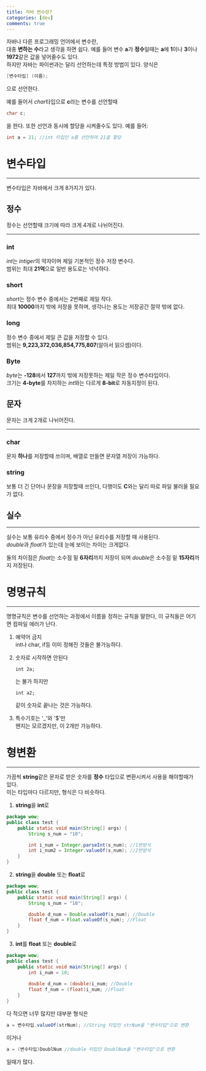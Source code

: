 ```yaml
---
title: 자바 변수란?
categories: [dev]
comments: true
---
```

자바나 다른 프로그래밍 언어에서 변수란,    
대충 **변하는 수**라고 생각을 하면 쉽다. 예를 들어 변수 **a**가 **정수**일때는 **a**에 **1**이나 **3**이나 **1972**같은 값을 넣어줄수도 있다.   
하지만 자바는 파이썬과는 달리 선언하는데 특정 방법이 있다. 양식은   
```java
[변수타입] (이름);
```
으로 선언한다.   
    
예를 들어서 *char*타입으로 **c**라는 변수를 선언할때
```java
char c;
```
을 한다. 또한 선언과 동시에 할당을 시켜줄수도 있다.
예를 들어:
```java
int a = 21; //int 타입인 a를 선언하여 21을 할당
```
# 변수타입
- - -    
변수타입은 자바에서 크게 8가지가 있다.   

## 정수   
정수는 선언할때 크기에 따라 크게 4개로 나뉘어진다.
- - -   
### int   
*int*는 *intiger*의 약자이며 제일 기본적인 정수 저장 변수다.   
범위는 최대 **21억**으로 일반 용도로는 넉넉하다.   
### short   
*short*는 정수 변수 중에서는 2번째로 제일 작다.     
최대 **10000**까지 밖에 저장을 못하며, 생각나는 용도는 저장공간 절약 밖에 없다.   
### long   
정수 변수 중에서 제일 큰 값을 저장할 수 있다.      
범위는 **9,223,372,036,854,775,807**(알아서 읽으셈)이다.   
    
### Byte
*byte*는 **-128**에서 **127**까지 밖에 저장못하는 제일 작은 정수 변수타입이다.   
크기는 **4-byte**를 차지하는 *int*와는 다르게 **8-bit**로 자동지정이 된다.
## 문자   
문자는 크게 2개로 나뉘어진다.   
- - -   
### char     
문자 **하나**를 저장할때 쓰이며, 배열로 만들면 문자열 저장이 가능하다.   
### string   
보통 더 긴 단어나 문장을 저장할때 쓰인다, 다행이도 **C**와는 달리 따로 파일 불러올 필요가 없다.   
## 실수
- - -
실수는 보통 유리수 중에서 정수가 아닌 유리수를 저장할 때 사용된다.   
*double*과 *float*가 있는데 눈에 보이는 차이는 크게없다.   

둘의 차이점은 *float*는 소수점 밑 **6자리**까지 저장이 되며 *double*은 소수점 밑 **15자리**까지 저장된다.   
# 명명규칙
- - -   
명명규칙은 변수를 선언하는 과정에서 이름을 정하는 규칙을 말한다, 이 규칙들은 어기면 컴파일 에러가 난다.      
1. 예약어 금지   
int나 char, if등 이미 정해진 것들은 불가능하다.   

2. 숫자로 시작하면 안된다   
    ```
    int 2a;
    ```
    는 불가 하지만   
    ```   
    int a2;
    ```
    같이 숫자로 끝나는 것은 가능하다.   

3. 특수기호는 '_'와 '$'만   
왠지는 모르겠지만, 이 2개만 가능하다.
# 형변환
- - -
가끔씩 **string**같은 문자로 받은 숫자를 **정수** 타입으로 변환시켜서 사용을 해야할때가 있다.   
이는 타입마다 다르지만, 형식은 다 비슷하다.   
1. **string**을 **int**로   
```java
package wow;
public class test {
    public static void main(String[] args) {
        String s_num = "10";

        int i_num = Integer.parseInt(s_num); //1번방식
        int i_num2 = Integer.valueOf(s_num); //2번방식
    }
}
```
2. **string**을 **double** 또는 **float**로
```java
package wow;
public class test {
    public static void main(String[] args) {
        String s_num = "10";

        double d_num = Double.valueOf(s_num); //Double
        float f_num = Float.valueOf(s_num); //Float
    }
}
```
3. **int**를 **float** 또는 **double**로
```java
package wow;
public class test {
    public static void main(String[] args) {
        int i_num = 10;
	
        double d_num = (double)i_num; //Double
        float f_num = (float)i_num; //Float
    }
}
```

다 적으면 너무 많지만 대부분 형식은
```java
a = 변수타입.valueOf(strNum); //String 타입인 strNum을 "변수타입"으로 변환
```
이거나
```java
a = (변수타입)DoublNum //double 타입인 DoublNum을 "변수타입"으로 변환
```
일때가 많다.